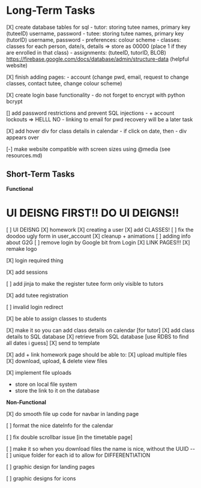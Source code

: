 # Long-Term Tasks
 [X] create database tables for sql
    - tutor: storing tutee names, primary key (tuteeID) username, password
    - tutee: storing tutee names, primary key (tutorID) username, password
    - preferences: colour scheme
    - classes: classes for each person, date/s, details => store as 00000 (place 1 if they are enrolled in that class)
    - assignments: (tuteeID, tutorID, BLOB)
    https://firebase.google.com/docs/database/admin/structure-data (helpful website)


[X] finish adding pages:
    - account (change pwd, email, request to change classes, contact tutee, change colour scheme)

[X] create login base functionality
    - do not forget to encrypt with python bcrypt

[] add password restrictions and prevent SQL injections
    - + account lockouts => HELLL NO
    - linking to email for pwd recovery will be a later task

[X] add hover div for class details in calendar
    - if click on date, then
        - div appears over


[-] make website compatible with screen sizes using @media (see resources.md)

## Short-Term Tasks

**Functional**

# UI DEISNG FIRST!! DO UI DEIGNS!! 
[ ] UI DEISNG
    [X] homework
    [X] creating a user
    [X] add CLASSES!
    [ ] fix the doodoo ugly form in user_account
    [X] cleanup + animations
    [ ] adding info about G2G
    [ ] remove login by Google bit from Login
    [X] LINK PAGES!!!
    [X] remake logo

[X] login required thing

[X] add sessions

[ ] add jinja to make the register tutee form only visible to tutors

[X] add tutee registration

[ ] invalid login redirect

[X] be able to assign classes to students

[X] make it so you can add class details on calendar [for tutor]
    [X] add class details to SQL database
    [X] retrieve from SQL database [use RDBS to find all dates i guess]
    [X] send to template


[X] add + link homework page
should be able to:
[X] upload multiple files
[X] download, upload, & delete view files

[X] implement file uploads
- store on local file system
- store the link to it on the database

**Non-Functional**

[X] do smooth file up code for navbar in landing page

[ ] format the nice dateInfo for the calendar

[ ] fix double scrollbar issue [in the timetable page]

[ ] make it so when you download files the name is nice, without the UUID
--[ ] unique folder for each id to allow for DIFFERENTIATION

[ ] graphic design for landing pages

[ ] graphic designs for icons
